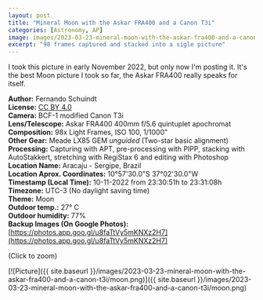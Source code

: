 ```yaml
---
layout: post
title: "Mineral Moon with the Askar FRA400 and a Canon T3i"
categories: [Astronomy, AP]
image: images/2023-03-23-mineral-moon-with-the-askar-fra400-and-a-canon-t3i/thumb.jpg
excerpt: "98 frames captured and stacked into a sigle picture"
---
```


I took this picture in early November 2022, but only now I'm posting it. It's the best Moon picture I took so far, the Askar FRA400 really speaks for itself.

**Author:** Fernando Schuindt  
**License:** [CC BY 4.0](https://creativecommons.org/licenses/by/4.0/)  
**Camera:** BCF-1 modified Canon T3i  
**Lens/Telescope:** Askar FRA400 400mm f/5.6 quintuplet apochromat  
**Composition:** 98x Light Frames, ISO 100, 1/1000"  
**Other Gear:** Meade LX85 GEM *unguided* (Two-star basic alignment)  
**Processing:** Capturing with APT, pre-processing with PIPP, stacking with AutoStakkert, stretching with RegiStax 6 and editing with Photoshop  
**Location Name:** Aracaju - Sergipe, Brazil  
**Location Aprox. Coordinates:** 10°57'30.0"S 37°02'30.0"W  
**Timestamp (Local Time):** 10-11-2022 from 23:30:51h to 23:31:08h  
**Timezone:** UTC-3 (No daylight saving time)  
**Theme:** Moon  
**Outdoor temp.:** 27° C  
**Outdoor humidity:** 77%  
**Backup Images (On Google Photos):** [https://photos.app.goo.gl/u8faTtVy5mKNXz2H7](https://photos.app.goo.gl/u8faTtVy5mKNXz2H7)  

(Click to zoom)

[![Picture]({{ site.baseurl }}/images/2023-03-23-mineral-moon-with-the-askar-fra400-and-a-canon-t3i/moon.png)]({{ site.baseurl }}/images/2023-03-23-mineral-moon-with-the-askar-fra400-and-a-canon-t3i/moon.png)

